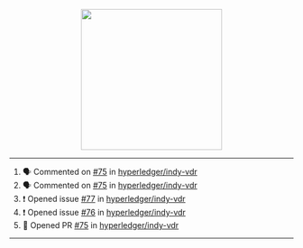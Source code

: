 <p align="center">
<img src="https://user-images.githubusercontent.com/61358536/126118557-75ac74a7-4655-4289-9a8d-e536322b7423.png" height="250" width="250"/>
</p>

---

<!--START_SECTION:activity-->
1. 🗣 Commented on [#75](https://github.com/hyperledger/indy-vdr/issues/75) in [hyperledger/indy-vdr](https://github.com/hyperledger/indy-vdr)
2. 🗣 Commented on [#75](https://github.com/hyperledger/indy-vdr/issues/75) in [hyperledger/indy-vdr](https://github.com/hyperledger/indy-vdr)
3. ❗️ Opened issue [#77](https://github.com/hyperledger/indy-vdr/issues/77) in [hyperledger/indy-vdr](https://github.com/hyperledger/indy-vdr)
4. ❗️ Opened issue [#76](https://github.com/hyperledger/indy-vdr/issues/76) in [hyperledger/indy-vdr](https://github.com/hyperledger/indy-vdr)
5. 💪 Opened PR [#75](https://github.com/hyperledger/indy-vdr/pull/75) in [hyperledger/indy-vdr](https://github.com/hyperledger/indy-vdr)
<!--END_SECTION:activity-->

---
